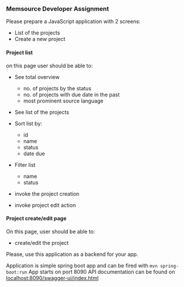 ### Memsource Developer Assignment

Please prepare a JavaScript application with 2 screens: 

- List of the projects
- Create a new project

#### Project list
on this page user should be able to:
- See total overview
    - no. of projects by the status
    - no. of projects with due date in the past
    - most prominent source language 
    
- See list of the projects
- Sort list by:
    - id
    - name
    - status
    - date due
- Filter list
    - name
    - status
- invoke the project creation
- invoke project edit action
    
#### Project create/edit page
On this page, user should be able to:
 - create/edit the project
 

Please, use this application as a backend for your app. 

Application is simple spring boot app and can be fired with `mvn spring-boot:run`
App starts on port 8090
API documentation can be found on [localhost:8090/swagger-ui/index.html](http://localhost:8090/swagger-ui/index.html)